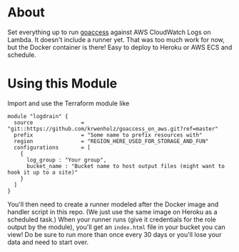 About
=====

Set everything up to run [goaccess](https://goaccess.io) against AWS CloudWatch Logs
on Lambda. It doesn't include a runner yet. That was too much work for now, but the
Docker container is there! Easy to deploy to Heroku or AWS ECS and schedule.

Using this Module
=================

Import and use the Terraform module like

```
module "logdrain" {
  source               = "git::https://github.com/krwenholz/goaccess_on_aws.git?ref=master"
  prefix               = "Some name to prefix resources with"
  region               = "REGION_HERE_USED_FOR_STORAGE_AND_FUN"
  configurations       = [
    {
      log_group : "Your group",
      bucket_name : "Bucket name to host output files (might want to hook it up to a site)"
    }
  ]
}
```

You'll then need to create a runner modeled after the Docker image and handler script in
this repo. (We just use the same image on Heroku as a scheduled task.) When your runner
runs (give it credentials for the role output by the module), you'll get an `index.html`
file in your bucket you can view! Do be sure to run more than once every 30 days or you'll
lose your data and need to start over.
